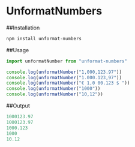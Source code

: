 # UnformatNumbers

##Installation
```js
npm install unformat-numbers
```

##Usage
```js
import unformatNumber from "unformat-numbers"

console.log(unformatNumber("1,000,123.97"))
console.log(unformatNumber("1.000.123,97"))
console.log(unformatNumber("€ 1,0 00.123 $ "))
console.log(unformatNumber("1000"))
console.log(unformatNumber("10,12"))
```

##Output
```js
1000123.97
1000123.97
1000.123
1000
10.12
```